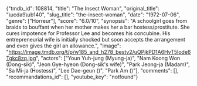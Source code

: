 {"tmdb_id": 108814, "title": "The Insect Woman", "original_title": "\ucda9\ub140", "slug_title": "the-insect-woman", "date": "1972-07-06", "genre": ["Horreur"], "score": "6.0/10", "synopsis": "A schoolgirl goes from braids to bouffant when her mother makes her a bar hostess/prostitute. She cures impotence for Professor Lee and becomes his concubine. His entrepreneurial wife is initially shocked but soon accepts the arrangement and even gives the girl an allowance.", "image": "https://image.tmdb.org/t/p/w185_and_h278_bestv2/uQPjkPD1A6HvT5lode6Tgkc8zq.jpg", "actors": ["Youn Yuh-jung (Myung-ja)", "Nam Koong Won (Dong-sik)", "Jeon Gye-hyeon (Dong-sik's wife)", "Park Jeong-ja (Madam)", "Sa Mi-ja (Hostess)", "Lee Dae-geun ()", "Park Am ()"], "comments": [], "recommandations_id": [], "youtube_key": "notfound"}